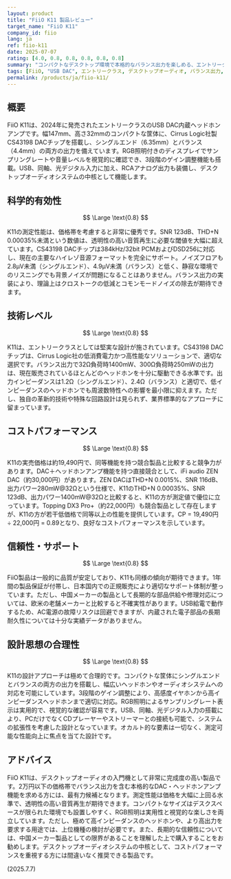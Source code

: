```yaml
---
layout: product
title: "FiiO K11 製品レビュー"
target_name: "FiiO K11"
company_id: fiio
lang: ja
ref: fiio-k11
date: 2025-07-07
rating: [4.0, 0.8, 0.8, 0.8, 0.8, 0.8]
summary: "コンパクトなデスクトップ環境で本格的なバランス出力を楽しめる、エントリークラスのUSB DAC内蔵ヘッドホンアンプ。CS43198 DACチップを搭載し、SNR 123dB、THD+N 0.00035%未満という優秀な測定値を2万円台前半で実現。バランス出力で32Ω負荷時1400mW、300Ω負荷時250mWの高出力を誇り、幅広いヘッドホンを余裕で駆動できます。"
tags: [FiiO, "USB DAC", エントリークラス, デスクトップオーディオ, バランス出力, ヘッドフォンアンプ]
permalink: /products/ja/fiio-k11/
---
```


## 概要

FiiO K11は、2024年に発売されたエントリークラスのUSB DAC内蔵ヘッドホンアンプです。幅147mm、高さ32mmのコンパクトな筐体に、Cirrus Logic社製CS43198 DACチップを搭載し、シングルエンド（6.35mm）とバランス（4.4mm）の両方の出力を備えています。RGB照明付きのディスプレイでサンプリングレートや音量レベルを視覚的に確認でき、3段階のゲイン調整機能も搭載。USB、同軸、光デジタル入力に加え、RCAアナログ出力も装備し、デスクトップオーディオシステムの中核として機能します。

## 科学的有効性

$$ \Large \text{0.8} $$

K11の測定性能は、価格帯を考慮すると非常に優秀です。SNR 123dB、THD+N 0.00035%未満という数値は、透明性の高い音質再生に必要な閾値を大幅に超えています。CS43198 DACチップは384kHz/32bit PCMおよびDSD256に対応し、現在の主要なハイレゾ音源フォーマットを完全にサポート。ノイズフロアも2.8µV未満（シングルエンド）、4.9µV未満（バランス）と低く、静寂な環境でのリスニングでも背景ノイズが問題になることはありません。バランス出力の実装により、理論上はクロストークの低減とコモンモードノイズの除去が期待できます。

## 技術レベル

$$ \Large \text{0.8} $$

K11は、エントリークラスとしては堅実な設計が施されています。CS43198 DACチップは、Cirrus Logic社の低消費電力かつ高性能なソリューションで、適切な選択です。バランス出力で32Ω負荷時1400mW、300Ω負荷時250mWの出力は、現在販売されているほとんどのヘッドホンを十分に駆動できる水準です。出力インピーダンスは1.2Ω（シングルエンド）、2.4Ω（バランス）と適切で、低インピーダンスのヘッドホンでも周波数特性への影響を最小限に抑えます。ただし、独自の革新的技術や特殊な回路設計は見られず、業界標準的なアプローチに留まっています。

## コストパフォーマンス

$$ \Large \text{0.8} $$

K11の実売価格は約19,490円で、同等機能を持つ競合製品と比較すると競争力があります。DAC＋ヘッドホンアンプ機能を持つ直接競合として、iFi audio ZEN DAC（約30,000円）があります。ZEN DACはTHD+N 0.0015%、SNR 116dB、出力パワー280mW@32Ωという仕様で、K11のTHD+N 0.00035%、SNR 123dB、出力パワー1400mW@32Ωと比較すると、K11の方が測定値で優位に立っています。Topping DX3 Pro+（約22,000円）も競合製品として存在しますが、K11の方が若干低価格で同等以上の性能を提供しています。CP = 19,490円 ÷ 22,000円 = 0.89となり、良好なコストパフォーマンスを示しています。

## 信頼性・サポート

$$ \Large \text{0.8} $$

FiiO製品は一般的に品質が安定しており、K11も同様の傾向が期待できます。1年間の製品保証が付帯し、日本国内での正規販売により適切なサポート体制が整っています。ただし、中国メーカーの製品として長期的な部品供給や修理対応については、欧米の老舗メーカーと比較すると不確実性があります。USB給電で動作するため、AC電源の故障リスクは回避できますが、内蔵された電子部品の長期耐久性については十分な実績データがありません。

## 設計思想の合理性

$$ \Large \text{0.8} $$

K11の設計アプローチは極めて合理的です。コンパクトな筐体にシングルエンドとバランスの両方の出力を搭載し、幅広いヘッドホンやオーディオシステムへの対応を可能にしています。3段階のゲイン調整により、高感度イヤホンから高インピーダンスヘッドホンまで適切に対応。RGB照明によるサンプリングレート表示は実用的で、視覚的な確認が容易です。USB、同軸、光デジタル入力の搭載により、PCだけでなくCDプレーヤーやストリーマーとの接続も可能で、システムの拡張性を考慮した設計となっています。オカルト的な要素は一切なく、測定可能な性能向上に焦点を当てた設計です。

## アドバイス

FiiO K11は、デスクトップオーディオの入門機として非常に完成度の高い製品です。2万円以下の価格帯でバランス出力を含む本格的なDAC・ヘッドホンアンプ機能を求める方には、最有力候補となります。測定性能は価格を大幅に上回る水準で、透明性の高い音質再生が期待できます。コンパクトなサイズはデスクスペースが限られた環境でも設置しやすく、RGB照明は実用性と視覚的な楽しさを両立しています。ただし、極めて高インピーダンスのヘッドホンや、より高出力を要求する用途では、上位機種の検討が必要です。また、長期的な信頼性については、中国メーカー製品としての限界があることを理解した上で購入することをお勧めします。デスクトップオーディオシステムの中核として、コストパフォーマンスを重視する方には間違いなく推奨できる製品です。

(2025.7.7)